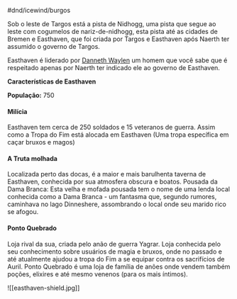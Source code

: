#dnd/icewind/burgos

Sob o leste de Targos está a pista de Nidhogg, uma pista que segue ao leste com cogumelos de nariz-de-nidhogg, esta pista até as cidades de Bremen e Easthaven, que foi criada por Targos e Easthaven após Naerth ter assumido o governo de Targos.

Easthaven é liderado por [Danneth Waylen](http://journal.roll20.net/character/-MChr6rqaL_pblU9xM-U) um homem que você sabe que é respeitado apenas por Naerth ter indicado ele ao governo de Easthaven. 

**Características de Easthaven**

**População:** 750
#### Milícia
Easthaven tem cerca de 250 soldados e 15 veteranos de guerra. Assim como a Tropa do Fim está alocada em Easthaven (Uma tropa específica em caçar bruxos e magos)

#### A Truta molhada
Localizada perto das docas, é a maior e mais barulhenta taverna de Easthaven, conhecida por sua atmosfera obscura e boatos.
Pousada da Dama Branca: Esta velha e mofada pousada tem o nome de uma lenda local conhecida como a Dama Branca - um fantasma que, segundo rumores, caminhava no lago Dinneshere, assombrando o local onde seu marido rico se afogou.

#### Ponto Quebrado 
Loja rival da sua, criada pelo anão de guerra Yagrar. Loja conhecida pelo seu conhecimento sobre usuários de magia e bruxos, onde no passado e até atualmente ajudou a tropa do Fim a se equipar contra os sacrifícios de Auril. Ponto Quebrado é uma loja de família de anões onde vendem também poções, elixires e até mesmo venenos (para os mais íntimos).

![[easthaven-shield.jpg]]